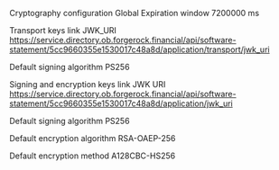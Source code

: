 Cryptography configuration
Global
Expiration window
7200000 ms

Transport keys
link
JWK_URI
https://service.directory.ob.forgerock.financial/api/software-statement/5cc9660355e1530017c48a8d/application/transport/jwk_uri

Default signing algorithm
PS256

Signing and encryption keys
link
JWK URI
https://service.directory.ob.forgerock.financial/api/software-statement/5cc9660355e1530017c48a8d/application/jwk_uri

Default signing algorithm
PS256

Default encryption algorithm
RSA-OAEP-256

Default encryption method
A128CBC-HS256
